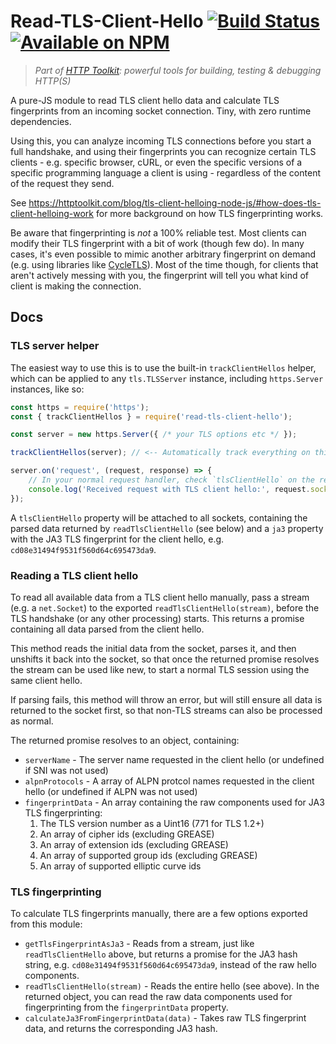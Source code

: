 # Read-TLS-Client-Hello [![Build Status](https://github.com/httptoolkit/read-tls-client-hello/workflows/CI/badge.svg)](https://github.com/httptoolkit/read-tls-client-hello/actions) [![Available on NPM](https://img.shields.io/npm/v/read-tls-client-hello.svg)](https://npmjs.com/package/read-tls-client-hello)

> _Part of [HTTP Toolkit](https://httptoolkit.tech): powerful tools for building, testing & debugging HTTP(S)_

A pure-JS module to read TLS client hello data and calculate TLS fingerprints from an incoming socket connection. Tiny, with zero runtime dependencies.

Using this, you can analyze incoming TLS connections before you start a full handshake, and using their fingerprints you can recognize certain TLS clients - e.g. specific browser, cURL, or even the specific versions of a specific programming language a client is using - regardless of the content of the request they send.

See https://httptoolkit.com/blog/tls-client-helloing-node-js/#how-does-tls-client-helloing-work for more background on how TLS fingerprinting works.

Be aware that fingerprinting is _not_ a 100% reliable test. Most clients can modify their TLS fingerprint with a bit of work (though few do). In many cases, it's even possible to mimic another arbitrary fingerprint on demand (e.g. using libraries like [CycleTLS](https://www.npmjs.com/package/cycletls)). Most of the time though, for clients that aren't actively messing with you, the fingerprint will tell you what kind of client is making the connection.

## Docs

### TLS server helper

The easiest way to use this is to use the built-in `trackClientHellos` helper, which can be applied to any `tls.TLSServer` instance, including `https.Server` instances, like so:

```javascript
const https = require('https');
const { trackClientHellos } = require('read-tls-client-hello');

const server = new https.Server({ /* your TLS options etc */ });

trackClientHellos(server); // <-- Automatically track everything on this server

server.on('request', (request, response) => {
    // In your normal request handler, check `tlsClientHello` on the request's socket:
    console.log('Received request with TLS client hello:', request.socket.tlsClientHello);
});
```

A `tlsClientHello` property will be attached to all sockets, containing the parsed data returned by `readTlsClientHello` (see below) and a `ja3` property with the JA3 TLS fingerprint for the client hello, e.g. `cd08e31494f9531f560d64c695473da9`.

### Reading a TLS client hello

To read all available data from a TLS client hello manually, pass a stream (e.g. a `net.Socket`) to the exported `readTlsClientHello(stream)`, before the TLS handshake (or any other processing) starts. This returns a promise containing all data parsed from the client hello.

This method reads the initial data from the socket, parses it, and then unshifts it back into the socket, so that once the returned promise resolves the stream can be used like new, to start a normal TLS session using the same client hello.

If parsing fails, this method will throw an error, but will still ensure all data is returned to the socket first, so that non-TLS streams can also be processed as normal.

The returned promise resolves to an object, containing:

* `serverName` - The server name requested in the client hello (or undefined if SNI was not used)
* `alpnProtocols` - A array of ALPN protcol names requested in the client hello (or undefined if ALPN was not used)
* `fingerprintData` - An array containing the raw components used for JA3 TLS fingerprinting:
    1. The TLS version number as a Uint16 (771 for TLS 1.2+)
    2. An array of cipher ids (excluding GREASE)
    3. An array of extension ids (excluding GREASE)
    4. An array of supported group ids (excluding GREASE)
    5. An array of supported elliptic curve ids

### TLS fingerprinting

To calculate TLS fingerprints manually, there are a few options exported from this module:

* `getTlsFingerprintAsJa3` - Reads from a stream, just like `readTlsClientHello` above, but returns a promise for the JA3 hash string, e.g. `cd08e31494f9531f560d64c695473da9`, instead of the raw hello components.
* `readTlsClientHello(stream)` - Reads the entire hello (see above). In the returned object, you can read the raw data components used for fingerprinting from the `fingerprintData` property.
* `calculateJa3FromFingerprintData(data)` - Takes raw TLS fingerprint data, and returns the corresponding JA3 hash.